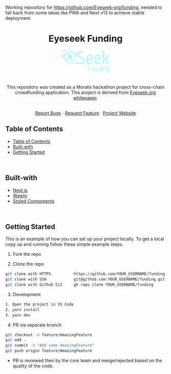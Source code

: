Working repository for https://github.com/Eyeseek-org/funding, needed to fall back from some ideas like PWA and Next v13 to achieve stable deployment.

<div>
  <div align="center">
    <h1 style="font-weight: bold">Eyeseek Funding</h1>
    <img src="./public/project-logo.png" alt="Logo" style="width: 30%" />
    <br />
    <br />
    <p align="center">
    This repository was created as a Moralis hackathon project for cross-chain crowdfunding application. This project is derived from <a href="https://www.eyeseek.org/Whitepaper_v1.pdf">Eyeseek.org whitepaper</a>.  
    </p>
    <br />
    <a href="https://github.com/helloitsm3/tiktok-android/issues">Report Bugs</a>
    ·
    <a href="https://github.com/helloitsm3/tiktok-android/issues">Request Feature</a>
    ·
    <a href="https://www.fund.eyeseek.org">Project Website</a>
    </div>
</div>

## Table of Contents

- [Table of Contents](#table-of-contents)
- [Built-with](#built-with)
- [Getting Started](#getting-started)

<br />

## Built-with

- [Next.js](https://nextjs.org/)
- [Wagmi](https://wagmi.sh/)
- [Styled Components](https://styled-components.com/)

<br />

<!-- GETTING STARTED -->

## Getting Started

This is an example of how you can set up your project locally. To get a local copy up and running follow these simple example steps.

1. Fork the repo

2. Clone the repo

```sh
git clone with HTTPS          https://github.com/YOUR_USERNAME/funding.git
git clone with SSH            git@github.com:YOUR_USERNAME/funding.git
git clone with Github CLI     gh repo clone YOUR_USERNAME/funding
```

3. Development

```sh
1. Open the project in VS Code
2. yarn install
3. yarn dev
```

4. PR via separate branch

```sh
git checkout -b feature/AmazingFeature
git add .
git commit -m "Add some AmazingFeature"
git push origin feature/AmazingFeature
```

- PR is reviewed then by the core team and merge/rejected based on the quality of the code.
